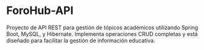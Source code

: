 # ForoHub-API
Proyecto de API REST para gestión de tópicos académicos utilizando Spring Boot, MySQL, y Hibernate. Implementa operaciones CRUD completas y está diseñado para facilitar la gestión de información educativa.
